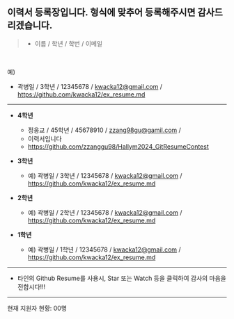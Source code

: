 
## 이력서 등록장입니다. 형식에 맞추어 등록해주시면 감사드리겠습니다.

>  - 이름 / 학년 / 학번 / 이메일
<br>

예)

  - 곽병일 / 3학년 / 12345678 / kwacka12@gmail.com / https://github.com/kwacka12/ex_resume.md

*  *  *
  
* **4학년**
  - 정웅교 / 45학년 / 45678910 / zzang98gu@gamil.com /
  - 이력서입니다
  - https://github.com/zzanggu98/Hallym2024_GitResumeContest 

  
* **3학년**
  - 예) 곽병일 / 3학년 / 12345678 / kwacka12@gmail.com / https://github.com/kwacka12/ex_resume.md


* **2학년**
  - 예) 곽병일 / 2학년 / 12345678 / kwacka12@gmail.com / https://github.com/kwacka12/ex_resume.md


* **1학년**
  - 예) 곽병일 / 1학년 / 12345678 / kwacka12@gmail.com / https://github.com/kwacka12/ex_resume.md


*  *  *

  - 타인의 Github Resume를 사용시, Star 또는 Watch 등을 클릭하여 감사의 마음을 전합시다!!!
  
*  *  *
현재 지원자 현황: 00명
